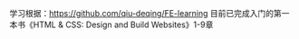 学习根据：https://github.com/qiu-deqing/FE-learning
目前已完成入门的第一本书《HTML & CSS: Design and Build Websites》1-9章

